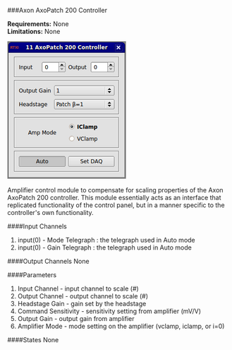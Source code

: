 ###Axon AxoPatch 200 Controller

**Requirements:** None  
**Limitations:** None  

![Module GUI](axon-axopatch200.png)

<!--start-->
Amplifier control module to compensate for scaling properties of the Axon AxoPatch 200 controller. This module essentially acts as an interface that replicated functionality of the control panel, but in a manner specific to the controller's own functionality. 
<!--end-->

####Input Channels
1. input(0) - Mode Telegraph : the telegraph used in Auto mode
2. input(0) - Gain Telegraph : the telegraph used in Auto mode

####Output Channels
None

####Parameters
1. Input Channel - input channel to scale (#)
2. Output Channel - output channel to scale (#)
3. Headstage Gain - gain set by the headstage
4. Command Sensitivity - sensitivity setting from amplifier (mV/V)
5. Output Gain - output gain from amplifier
6. Amplifier Mode - mode setting on the amplifier (vclamp, iclamp, or i=0)

####States
None
